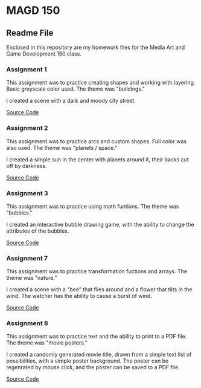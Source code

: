 # MAGD 150
## Readme File

Enclosed in this repository are my homework files for the Media Art and Game Development 150 class.


### Assignment 1

This assignment was to practice creating shapes and working with layering. Basic greyscale color used. The theme was "buildings."

I created a scene with a dark and moody city street.

[Source Code](https://github.com/LucRagainis/MAGD150_Assignments/blob/gh-pages/s19magd150lab01_ragainis/s19magd150lab01_ragainis.pde)


### Assignment 2

This assignment was to practice arcs and custom shapes. Full color was also used. The theme was "planets / space."

I created a simple sun in the center with planets around it, their backs cut off by darkness.

[Source Code](https://github.com/LucRagainis/MAGD150_Assignments/blob/gh-pages/s19magd150lab02_ragainis/s19magd150lab02_ragainis.pde)


### Assignment 3

This assignment was to practice using math funtions. The theme was "bubbles."

I created an interactive bubble drawing game, with the ability to change the attributes of the bubbles.

[Source Code](https://github.com/LucRagainis/MAGD150_Assignments/blob/gh-pages/s19magd150lab03_ragainis/s19magd150lab03_ragainis.pde)


### Assignment 7

This assignment was to practice transformation fuctions and arrays. The theme was "nature."

I created a scene with a "bee" that flies around and a flower that tilts in the wind. The watcher has the ability to cause a burst of wind.

[Source Code](https://github.com/LucRagainis/MAGD150_Assignments/blob/gh-pages/s19magd150lab07_ragainis/s19magd150lab07_ragainis.pde)


### Assignment 8

This assignment was to practice text and the ability to print to a PDF file. The theme was "movie posters."

I created a randomly generated movie title, drawn from a simple text list of possibilities, with a simple poster background. The poster can be regenrated by mouse click, and the poster can be saved to a PDF file.

[Source Code](https://github.com/LucRagainis/MAGD150_Assignments/blob/gh-pages/s19magd150lab08_ragainis/s19magd150lab08_ragainis.pde)
